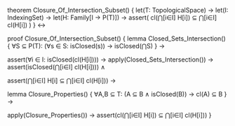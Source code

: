 theorem Closure_Of_Intersection_Subset() {
  let(T: TopologicalSpace) →
  let(I: IndexingSet) →
  let(H: Family[I → P(T)]) →
  assert(
    cl(⋂[i∈I] H[i]) ⊆ ⋂[i∈I] cl(H[i])
  )
} ↔

proof Closure_Of_Intersection_Subset() {
  lemma Closed_Sets_Intersection() {
    ∀S ⊆ P(T): (∀s ∈ S: isClosed(s)) → isClosed(⋂S)
  } →
  
  assert(∀i ∈ I: isClosed(cl(H[i]))) →
  apply(Closed_Sets_Intersection()) →
  assert(isClosed(⋂[i∈I] cl(H[i]))) ∧
  
  assert(⋂[i∈I] H[i] ⊆ ⋂[i∈I] cl(H[i])) →
  
  lemma Closure_Properties() {
    ∀A,B ⊆ T: (A ⊆ B ∧ isClosed(B)) → cl(A) ⊆ B
  } →
  
  apply(Closure_Properties()) →
  assert(cl(⋂[i∈I] H[i]) ⊆ ⋂[i∈I] cl(H[i]))
}